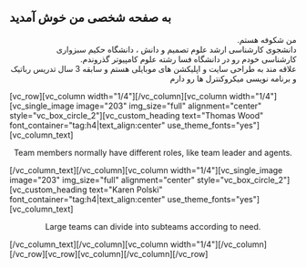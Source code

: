 ## به صفحه شخصی من خوش آمدید
<p dir="rtl" align="right">
من شکوفه هستم.
<br/>
دانشجوی کارشناسی ارشد علوم تصمیم و دانش ، دانشگاه حکیم سبزواری
<br/>
کارشناسی خودم رو در دانشگاه فسا رشته علوم کامپیوتر گذروندم.
 <br/>
  علاقه مند به طراحی سایت و اپلیکشن های موبایلی هستم و سابقه 3 سال تدریس رباتیک و برنامه نویسی میکروکنترل ها رو دارم
</p>
<p>[vc_row][vc_column width="1/4"][/vc_column][vc_column width="1/4"][vc_single_image image="203" img_size="full" alignment="center" style="vc_box_circle_2"][vc_custom_heading text="Thomas Wood" font_container="tag:h4|text_align:center" use_theme_fonts="yes"][vc_column_text]</p>
<p style="text-align: center;">Team members normally have different roles, like team leader and agents.</p>
<p>[/vc_column_text][/vc_column][vc_column width="1/4"][vc_single_image image="203" img_size="full" alignment="center" style="vc_box_circle_2"][vc_custom_heading text="Karen Polski" font_container="tag:h4|text_align:center" use_theme_fonts="yes"][vc_column_text]</p>
<p style="text-align: center;">Large teams can divide into subteams according to need.</p>
<p>[/vc_column_text][/vc_column][vc_column width="1/4"][/vc_column][/vc_row][vc_row][vc_column][/vc_column][/vc_row]</p>
